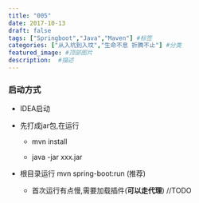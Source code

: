 ```yaml
---
title: "005"
date: 2017-10-13
draft: false
tags: ["Springboot","Java","Maven"] #标签
categories: ["从入坑到入坟","生命不息 折腾不止"] #分类
featured_image: #顶部图片
description:  #描述
---
```


### 启动方式

- IDEA启动

- 先打成jar包,在运行

    - mvn install 

    - java -jar xxx.jar 

- 根目录运行 mvn spring-boot:run (推荐)

    - 首次运行有点慢,需要加载插件(**可以走代理**)
//TODO


